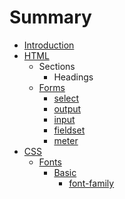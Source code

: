 # Summary

* [Introduction](README.md)
* [HTML](Book/HTML/html.md)
   * Sections
     * Headings
   * [Forms](Book/HTML/Forms/forms.md)
       * [select](Book/HTML/Forms/select.md)
       * [output](Book/HTML/Forms/output.md)
       * [input](Book/HTML/Forms/input.md)
       * [fieldset](Book/HTML/Forms/fieldset.md)
       * [meter](Book/HTML/Forms/meter.md)
* [CSS](Book/CSS/css.md)
   * [Fonts](Book/CSS/Fonts/fonts.md)
       * [Basic](Book/CSS/Fonts/Basics/basics.md)
           * [font-family](Book/CSS/Fonts/Basics/font-family.md)

